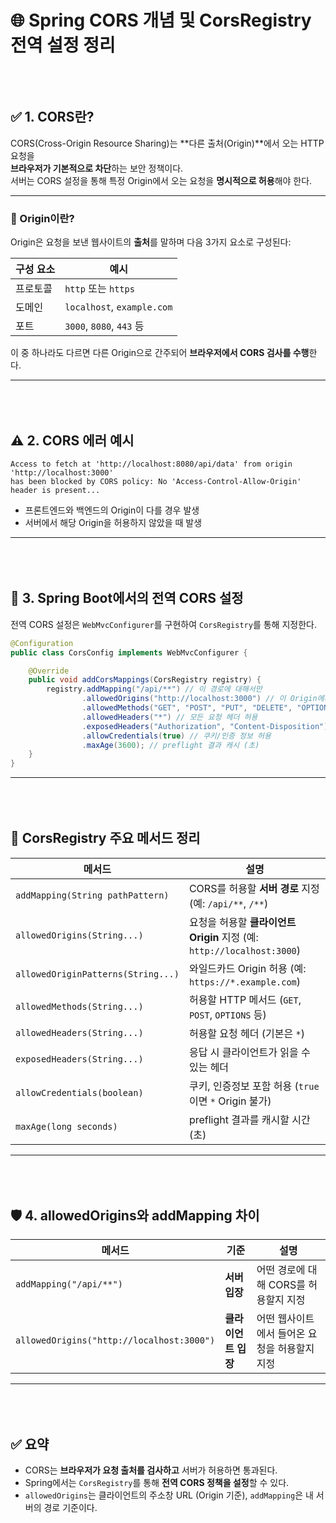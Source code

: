 # 🌐 Spring CORS 개념 및 CorsRegistry 전역 설정 정리

<div style="margin-top:80px;"></div>

## ✅ 1. CORS란?

CORS(Cross-Origin Resource Sharing)는 **다른 출처(Origin)**에서 오는 HTTP 요청을  
**브라우저가 기본적으로 차단**하는 보안 정책이다.  
서버는 CORS 설정을 통해 특정 Origin에서 오는 요청을 **명시적으로 허용**해야 한다.


---

### 🔹 Origin이란?

Origin은 요청을 보낸 웹사이트의 **출처**를 말하며 다음 3가지 요소로 구성된다:

| 구성 요소 | 예시 |
|-----------|------|
| 프로토콜  | `http` 또는 `https` |
| 도메인    | `localhost`, `example.com` |
| 포트      | `3000`, `8080`, `443` 등 |

이 중 하나라도 다르면 다른 Origin으로 간주되어 **브라우저에서 CORS 검사를 수행**한다.

---

<div style="margin-top:80px;"></div>

## ⚠️ 2. CORS 에러 예시

```text
Access to fetch at 'http://localhost:8080/api/data' from origin 'http://localhost:3000'
has been blocked by CORS policy: No 'Access-Control-Allow-Origin' header is present...
````

* 프론트엔드와 백엔드의 Origin이 다를 경우 발생
* 서버에서 해당 Origin을 허용하지 않았을 때 발생

---

<div style="margin-top:80px;"></div>

## 🔧 3. Spring Boot에서의 전역 CORS 설정

전역 CORS 설정은 `WebMvcConfigurer`를 구현하여 `CorsRegistry`를 통해 지정한다.

```java
@Configuration
public class CorsConfig implements WebMvcConfigurer {

    @Override
    public void addCorsMappings(CorsRegistry registry) {
        registry.addMapping("/api/**") // 이 경로에 대해서만
                .allowedOrigins("http://localhost:3000") // 이 Origin에서 온 요청만 허용
                .allowedMethods("GET", "POST", "PUT", "DELETE", "OPTIONS") // 허용할 HTTP 메서드
                .allowedHeaders("*") // 모든 요청 헤더 허용
                .exposedHeaders("Authorization", "Content-Disposition") // 응답 헤더 노출
                .allowCredentials(true) // 쿠키/인증 정보 허용
                .maxAge(3600); // preflight 결과 캐시 (초)
    }
}
```

---

<div style="margin-top:80px;"></div>

## 🧩 CorsRegistry 주요 메서드 정리

| 메서드                                | 설명                                                       |
| ---------------------------------- | -------------------------------------------------------- |
| `addMapping(String pathPattern)`   | CORS를 허용할 **서버 경로** 지정 (예: `/api/**`, `/**`)             |
| `allowedOrigins(String...)`        | 요청을 허용할 **클라이언트 Origin** 지정 (예: `http://localhost:3000`) |
| `allowedOriginPatterns(String...)` | 와일드카드 Origin 허용 (예: `https://*.example.com`)             |
| `allowedMethods(String...)`        | 허용할 HTTP 메서드 (`GET`, `POST`, `OPTIONS` 등)                |
| `allowedHeaders(String...)`        | 허용할 요청 헤더 (기본은 `*`)                                      |
| `exposedHeaders(String...)`        | 응답 시 클라이언트가 읽을 수 있는 헤더                                   |
| `allowCredentials(boolean)`        | 쿠키, 인증정보 포함 허용 (`true`이면 `*` Origin 불가)                  |
| `maxAge(long seconds)`             | preflight 결과를 캐시할 시간 (초)                                 |

---

<div style="margin-top:80px;"></div>

## 🛡️ 4. allowedOrigins와 addMapping 차이

| 메서드                                       | 기준           | 설명                        |
| ----------------------------------------- | ------------ | ------------------------- |
| `addMapping("/api/**")`                   | **서버 입장**    | 어떤 경로에 대해 CORS를 허용할지 지정   |
| `allowedOrigins("http://localhost:3000")` | **클라이언트 입장** | 어떤 웹사이트에서 들어온 요청을 허용할지 지정 |

---

<div style="margin-top:80px;"></div>

## ✅ 요약

* CORS는 **브라우저가 요청 출처를 검사하고** 서버가 허용하면 통과된다.
* Spring에서는 `CorsRegistry`를 통해 **전역 CORS 정책을 설정**할 수 있다.
* `allowedOrigins`는 클라이언트의 주소창 URL (Origin 기준),
  `addMapping`은 내 서버의 경로 기준이다.
